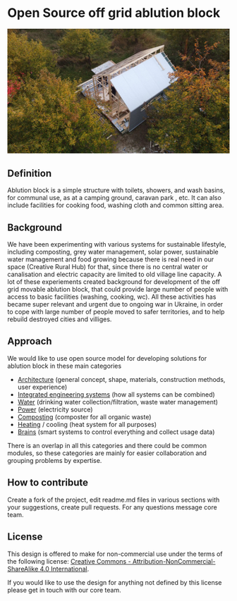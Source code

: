 # Open Source off grid ablution block

![alt text](https://github.com/Lifesystems-Laboratory/ablution-block/blob/main/work%20in%20progress.jpeg?raw=true)

## Definition
Ablution block is a simple structure with toilets, showers, and wash basins, for communal use, as at a camping ground, caravan park , etc. It can also include facilities for cooking food, washing cloth and common sitting area. 

## Background 
We have been experimenting with various systems for sustainable  lifestyle, including composting, grey water management, solar power, sustainable water management and food growing because there is real need in our space (Creative Rural Hub) for that, since there is no central water or canalisation and electric capacity are limited to old village line capacity. A lot of these experiements created background for development of the off grid movable ablution block, that could provide large number of people with access to basic facilities (washing, cooking, wc). All these activities has became super relevant and urgent due to ongoing war in Ukraine, in order to cope with large number of people moved to safer territories, and to help rebuild destroyed cities and villiges. 


## Approach 
We would like to use open source model for developing solutions for ablution block in these main categories  

* [Architecture](https://github.com/Lifesystems-Laboratory/ablution-block/tree/main/architecture) (general concept, shape, materials, construction methods, user experience)
* [Integrated engineering systems](https://github.com/Lifesystems-Laboratory/ablution-block/tree/main/integrated%20system) (how all systems can be combined)
* [Water](https://github.com/Lifesystems-Laboratory/ablution-block/tree/main/water) (drinking water collection/filtration, waste water management)
* [Power](https://github.com/Lifesystems-Laboratory/ablution-block/tree/main/power%20station) (electricity source)
* [Composting](https://github.com/Lifesystems-Laboratory/ablution-block/tree/main/composting) (composter for all organic waste)
* [Heating](https://github.com/Lifesystems-Laboratory/ablution-block/tree/main/heating-cooling) / cooling (heat system for all purposes)
* [Brains](https://github.com/Lifesystems-Laboratory/ablution-block/tree/main/brains) (smart systems to control everything and collect usage data)

There is an overlap in all this categories and there could be common modules, so these categories are mainly for easier collaboration and grouping problems by expertise. 


## How to contribute 

Create a fork of the project, edit readme.md files in various sections with your suggestions, create pull requests. For any questions message core team.


## License 

This design is offered to make for non-commercial use under the terms of the following license: 
[Creative Commons - Attribution-NonCommercial-ShareAlike 4.0 International](https://creativecommons.org/licenses/by-nc-sa/4.0/).

If you would like to use the design for anything not defined by this license please get in touch with our core team.


